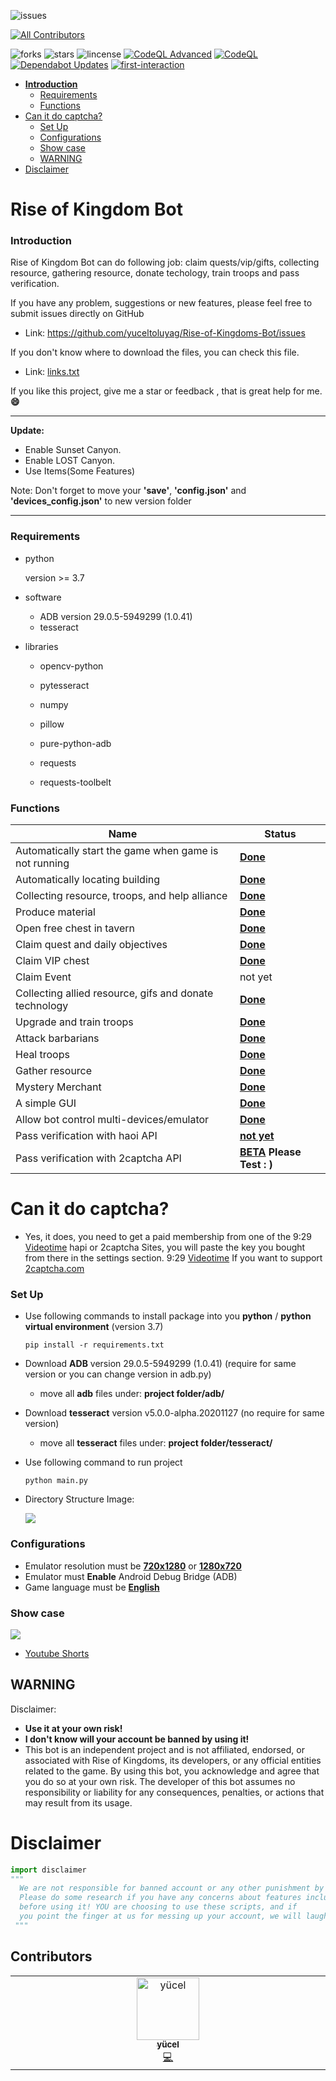 ![issues](https://img.shields.io/github/issues/yuceltoluyag/Rise-of-Kingdoms-Bot)
<!-- ALL-CONTRIBUTORS-BADGE:START - Do not remove or modify this section -->
[![All Contributors](https://img.shields.io/badge/all_contributors-1-orange.svg?style=flat-square)](#contributors-)
<!-- ALL-CONTRIBUTORS-BADGE:END -->
![forks](https://img.shields.io/github/forks/yuceltoluyag/Rise-of-Kingdoms-Bot)
![stars](https://img.shields.io/github/stars/yuceltoluyag/Rise-of-Kingdoms-Bot)
![lincense](https://img.shields.io/github/license/yuceltoluyag/Rise-of-Kingdoms-Bot)
[![CodeQL Advanced](https://github.com/yuceltoluyag/Rise-of-Kingdoms-Bot/actions/workflows/codeql.yml/badge.svg)](https://github.com/yuceltoluyag/Rise-of-Kingdoms-Bot/actions/workflows/codeql.yml) [![CodeQL](https://github.com/yuceltoluyag/Rise-of-Kingdoms-Bot/actions/workflows/github-code-scanning/codeql/badge.svg)](https://github.com/yuceltoluyag/Rise-of-Kingdoms-Bot/actions/workflows/github-code-scanning/codeql)  [![Dependabot Updates](https://github.com/yuceltoluyag/Rise-of-Kingdoms-Bot/actions/workflows/dependabot/dependabot-updates/badge.svg)](https://github.com/yuceltoluyag/Rise-of-Kingdoms-Bot/actions/workflows/dependabot/dependabot-updates) [![first-interaction](https://github.com/yuceltoluyag/Rise-of-Kingdoms-Bot/actions/workflows/greetings.yml/badge.svg)](https://github.com/yuceltoluyag/Rise-of-Kingdoms-Bot/actions/workflows/greetings.yml)

- [**Introduction**](#rise-of-kingdom-bot)
    + [Requirements](#requirements)
    + [Functions](#functions)
- [Can it do captcha?](#can-it-do-captcha-)
    + [Set Up](#set-up)
    + [Configurations](#configurations)
    + [Show case](#show-case)
  * [WARNING](#warning)
- [Disclaimer](#disclaimer)

# Rise of Kingdom Bot

### **Introduction**

Rise of Kingdom Bot can do following job: claim quests/vip/gifts, collecting resource, gathering resource, donate techology, train troops and pass verification.

If you have any problem, suggestions or new features, please feel free to submit issues directly on GitHub

- Link: https://github.com/yuceltoluyag/Rise-of-Kingdoms-Bot/issues

If you don't know where to download the files, you can check this file.

- Link: [links.txt](https://github.com/yuceltoluyag/Rise-of-Kingdoms-Bot/blob/main/links.txt)

If you like this project, give me a star or feedback , that is great help for me. **:smile:**

---

**Update:**

- Enable Sunset Canyon.
- Enable LOST Canyon.
- Use Items(Some Features)

Note: Don't forget to move your **'save'**, **'config.json'** and **'devices_config.json'** to new version folder

---

### Requirements

- python

  version >= 3.7

- software

  - ADB version 29.0.5-5949299 (1.0.41)
  - tesseract

- libraries

  - opencv-python

  - pytesseract

  - numpy

  - pillow

  - pure-python-adb

  - requests

  - requests-toolbelt

### Functions

| Name                                                   | Status                                                                                                          |
| ------------------------------------------------------ | --------------------------------------------------------------------------------------------------------------- |
| Automatically start the game when game is not running  | **<u>Done</u>**                                                                                                 |
| Automatically locating building                        | **<u>Done</u>**                                                                                                 |
| Collecting resource, troops, and help alliance         | **<u>Done</u>**                                                                                                 |
| Produce material                                       | **<u>Done</u>**                                                                                                 |
| Open free chest in tavern                              | **<u>Done</u>**                                                                                                 |
| Claim quest and daily objectives                       | **<u>Done</u>**                                                                                                 |
| Claim VIP chest                                        | **<u>Done</u>**                                                                                                 |
| Claim Event                                            | not yet                                                                                                         |
| Collecting allied resource, gifs and donate technology | **<u>Done</u>**                                                                                                 |
| Upgrade and train troops                               | <u>**Done**</u>                                                                                                 |
| Attack barbarians                                      | <u>**Done**</u>                                                                                                 |
| Heal troops                                            | <u>**Done**</u>                                                                                                 |
| Gather resource                                        | **<u>Done</u>**                                                                                                 |
| Mystery Merchant                                       | <u>**Done**</u>                                                                                                 |
| A simple GUI                                           | **<u>Done</u>**                                                                                                 |
| Allow bot control multi-devices/emulator               | **<u>Done</u>**                                                                                                 |
| Pass verification with haoi API                        | **<u>not yet</u>**                                                                                              |
| Pass verification with 2captcha API                    | **<u>[BETA](https://github.com/yuceltoluyag/Rise-of-Kingdoms-Bot/releases/tag/0.0.1-Beta)</u> Please Test : )** |

# Can it do captcha?

- Yes, it does, you need to get a paid membership from one of the 9:29 [Videotime](https://github.com/yuceltoluyag/Rise-of-Kingdoms-Bot#show-case) hapi or 2captcha Sites, you will paste the key you bought from there in the settings section. 9:29 [Videotime](https://github.com/yuceltoluyag/Rise-of-Kingdoms-Bot#show-case) If you want to support [2captcha.com](https://2captcha.com?from=11847506)

### Set Up

- Use following commands to install package into you **python** / **python virtual environment** (version 3.7)

  ```
  pip install -r requirements.txt

  ```

- Download **ADB** version 29.0.5-5949299 (1.0.41) (require for same version or you can change version in adb.py)

  - move all **adb** files under: **project folder/adb/**

- Download **tesseract** version v5.0.0-alpha.20201127 (no require for same version)

  - move all **tesseract** files under: **project folder/tesseract/**

- Use following command to run project

  ```
  python main.py
  ```

- Directory Structure Image:

  ![](https://github.com/yuceltoluyag/Rise-of-Kingdoms-Bot/blob/main/docs/structure.png?raw=true)

### Configurations

- Emulator resolution must be <u>**720x1280**</u> or <u>**1280x720**</u>
- Emulator must **Enable** Android Debug Bridge (ADB)
- Game language must be <u>**English**</u>

### Show case

[![](https://markdown-videos.deta.dev/youtube/6IObh_HJvrk)](https://youtu.be/6IObh_HJvrk)

- [Youtube Shorts](https://www.youtube.com/@yuceltoluyag/shorts)

## WARNING

Disclaimer:

- **Use it at your own risk!**
- **I don't know will your account be banned by using it!**
- This bot is an independent project and is not affiliated, endorsed, or associated with Rise of Kingdoms, its developers, or any official entities related to the game. By using this bot, you acknowledge and agree that you do so at your own risk. The developer of this bot assumes no responsibility or liability for any consequences, penalties, or actions that may result from its usage.

# Disclaimer

```python
import disclaimer
"""
  We are not responsible for banned account or any other punishment by this game's GM. 
  Please do some research if you have any concerns about features included in this repo
  before using it! YOU are choosing to use these scripts, and if
  you point the finger at us for messing up your account, we will laugh at you.
 """
```

## Contributors

<!-- ALL-CONTRIBUTORS-LIST:START - Do not remove or modify this section -->
<!-- prettier-ignore-start -->
<!-- markdownlint-disable -->
<table>
  <tbody>
    <tr>
      <td align="center" valign="top" width="14.28%"><a href="https://yuceltoluyag.github.io/"><img src="https://avatars.githubusercontent.com/u/16064131?v=4?s=100" width="100px;" alt="yücel"/><br /><sub><b>yücel</b></sub></a><br /><a href="https://github.com/yuceltoluyag/Rise-of-Kingdoms-Bot/commits?author=yuceltoluyag" title="Code">💻</a></td>
    </tr>
  </tbody>
</table>

<!-- markdownlint-restore -->
<!-- prettier-ignore-end -->

<!-- ALL-CONTRIBUTORS-LIST:END -->
<!-- prettier-ignore-start -->
<!-- markdownlint-disable -->

<!-- markdownlint-restore -->
<!-- prettier-ignore-end -->

<!-- ALL-CONTRIBUTORS-LIST:END -->
